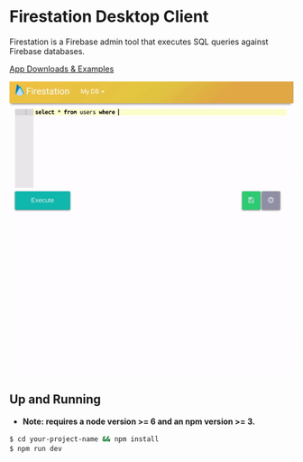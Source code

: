 # Firestation Desktop Client
Firestation is a Firebase admin tool that executes SQL queries against Firebase databases.


[App Downloads & Examples](http://www.firestation.io)

![](/select.gif)


## Up and Running

* **Note: requires a node version >= 6 and an npm version >= 3.**

```bash
$ cd your-project-name && npm install
$ npm run dev
```

